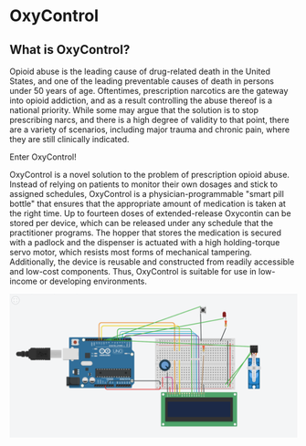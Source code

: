 # OxyControl

## What is OxyControl?

Opioid abuse is the leading cause of drug-related death in the United States, and one of the leading preventable causes of death in persons under 50 years of age. Oftentimes, prescription narcotics are the gateway into opioid addiction, and as a result controlling the abuse thereof is a national priority. While some may argue that the solution is to stop prescribing narcs, and there is a high degree of validity to that point, there are a variety of scenarios, including major trauma and chronic pain, where they are still clinically indicated.

Enter OxyControl!

OxyControl is a novel solution to the problem of prescription opioid abuse. Instead of relying on patients to monitor their own dosages and stick to assigned schedules, OxyControl is a physician-programmable "smart pill bottle" that ensures that the appropriate amount of medication is taken at the right time. Up to fourteen doses of extended-release Oxycontin can be stored per device, which can be released under any schedule that the practitioner programs. The hopper that stores the medication is secured with a padlock and the dispenser is actuated with a high holding-torque servo motor, which resists most forms of mechanical tampering. Additionally, the device is reusable and constructed from readily accessible and low-cost components. Thus, OxyControl is suitable for use in low-income or developing environments.

!["An image of the OxyControl circuit"](images/OxyControl_Circuit.png)
